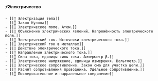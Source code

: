 #### ⚡Электричество
	- [[📒 Электризация тела]]
	- [[📒 Закон Кулона]]
	- [[📒 Электрическое поле. Атом.]]
	- [[📒 Объяснение электрических явлений. Напряжённость электрического поля.]]
	- [[📒 Электрический ток. Источники электрического тока.]]
	- [[📒 Электрический ток в металлах]]
	- [[📒 Действие электрического тока.]]
	- [[📒 Направление электрического тока.]]
	- [[📒 Сила тока, единицы силы тока. Амперметр β.]]
	- [[📒 Электрическое напряжение, единицы измерения. Вольтметр.]]
	- [[📒 Электрическое сопротивление. Закон ома для участка цепи.]]
	- [[📒 Расчёт сопротивления проводника. Удельное сопротивление.]]
	- [[📒 Последовательное и парралельное соединение]]